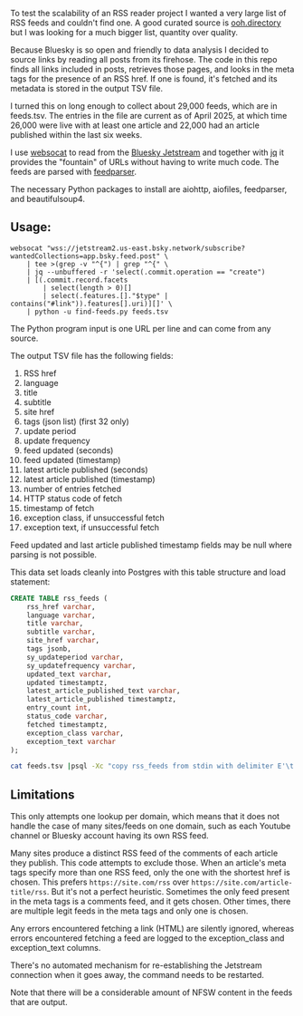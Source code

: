 To test the scalability of an RSS reader project I wanted a very large list of RSS feeds and couldn't find one. A good curated source is [ooh.directory](https://ooh.directory/) but I was looking for a much bigger list, quantity over quality.

Because Bluesky is so open and friendly to data analysis I decided to source links by reading all posts from its firehose. The code in this repo finds all links included in posts, retrieves those pages, and looks in the meta tags for the presence of an RSS href. If one is found, it's fetched and its metadata is stored in the output TSV file.

I turned this on long enough to collect about 29,000 feeds, which are in feeds.tsv. The entries in the file are current as of April 2025, at which time 26,000 were live with at least one article and 22,000 had an article published within the last six weeks.

I use [websocat](https://github.com/vi/websocat) to read from the [Bluesky Jetstream](https://github.com/bluesky-social/jetstream) and together with [jq](https://github.com/jqlang/jq) it provides the "fountain" of URLs without having to write much code. The feeds are parsed with [feedparser](https://github.com/kurtmckee/feedparser).

The necessary Python packages to install are aiohttp, aiofiles, feedparser, and beautifulsoup4.

## Usage:

```
websocat "wss://jetstream2.us-east.bsky.network/subscribe?wantedCollections=app.bsky.feed.post" \
    | tee >(grep -v "^{") | grep "^{" \
    | jq --unbuffered -r 'select(.commit.operation == "create")
    | [(.commit.record.facets
        | select(length > 0)[]
        | select(.features.[]."$type" | contains("#link")).features[].uri)][]' \
    | python -u find-feeds.py feeds.tsv
```

The Python program input is one URL per line and can come from any source.

The output TSV file has the following fields:

1. RSS href
1. language
1. title
1. subtitle
1. site href
1. tags (json list) (first 32 only)
1. update period
1. update frequency
1. feed updated (seconds)
1. feed updated (timestamp)
1. latest article published (seconds)
1. latest article published (timestamp)
1. number of entries fetched
1. HTTP status code of fetch
1. timestamp of fetch
1. exception class, if unsuccessful fetch
1. exception text, if unsuccessful fetch

Feed updated and last article published timestamp fields may be null where parsing is not possible.

This data set loads cleanly into Postgres with this table structure and load statement:


```sql
CREATE TABLE rss_feeds (
    rss_href varchar,
    language varchar,
    title varchar,
    subtitle varchar,
    site_href varchar,
    tags jsonb,
    sy_updateperiod varchar,
    sy_updatefrequency varchar,
    updated_text varchar,
    updated timestamptz,
    latest_article_published_text varchar,
    latest_article_published timestamptz,
    entry_count int,
    status_code varchar,
    fetched timestamptz,
    exception_class varchar,
    exception_text varchar
);
```

```bash
cat feeds.tsv |psql -Xc "copy rss_feeds from stdin with delimiter E'\t' csv"
```

## Limitations

This only attempts one lookup per domain, which means that it does not handle the case of many sites/feeds on one domain, such as each Youtube channel or Bluesky account having its own RSS feed.

Many sites produce a distinct RSS feed of the comments of each article they publish. This code attempts to exclude those. When an article's meta tags specify more than one RSS feed, only the one with the shortest href is chosen. This prefers `https://site.com/rss` over `https://site.com/article-title/rss`. But it's not a perfect heuristic. Sometimes the only feed present in the meta tags is a comments feed, and it gets chosen. Other times, there are multiple legit feeds in the meta tags and only one is chosen.

Any errors encountered fetching a link (HTML) are silently ignored, whereas errors encountered fetching a feed are logged to the exception_class and exception_text columns.

There's no automated mechanism for re-establishing the Jetstream connection when it goes away, the command needs to be restarted.

Note that there will be a considerable amount of NFSW content in the feeds that are output.
